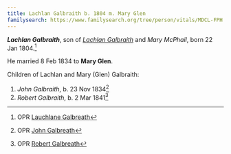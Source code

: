 ```yaml
---
title: Lachlan Galbraith b. 1804 m. Mary Glen
familysearch: https://www.familysearch.org/tree/person/vitals/MDCL-FPH
---
```

***Lachlan Galbraith***, son of *[Lachlan Galbraith](galbraith-lachlan-1780-mcphail.md)* and *Mary McPhail*, born 22 Jan 1804.[^birth]

He married 8 Feb 1834 to **Mary Glen**.

Children of Lachlan and Mary (Glen) Galbraith:

1. *John Galbraith*, b. 23 Nov 1834[^john-birth]
2. *Robert Galbraith*, b. 2 Mar 1841[^robert-birth]

[^birth]: OPR [Lauchlane Galbreath](/sources/opr-kilcalmonell-kilberry-births.md#1804-01-22-lauchlane-galbreath)

[^john-birth]: OPR [John Galbreath](/sources/opr-kilcalmonell-kilberry-births.md#1834-11-23-john-galbreath)

[^robert-birth]: OPR [Robert Galbreath](/sources/opr-kilcalmonell-kilberry-births.md#1841-03-02-robert-galbreath)

